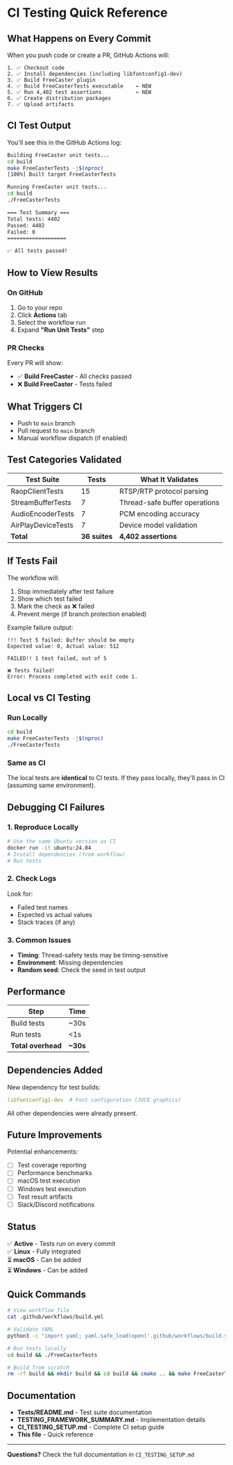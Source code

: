 # CI Testing Quick Reference

## What Happens on Every Commit

When you push code or create a PR, GitHub Actions will:

```
1. ✅ Checkout code
2. ✅ Install dependencies (including libfontconfig1-dev)
3. ✅ Build FreeCaster plugin
4. ✅ Build FreeCasterTests executable    ← NEW
5. ✅ Run 4,402 test assertions           ← NEW
6. ✅ Create distribution packages
7. ✅ Upload artifacts
```

## CI Test Output

You'll see this in the GitHub Actions log:

```bash
Building FreeCaster unit tests...
cd build
make FreeCasterTests -j$(nproc)
[100%] Built target FreeCasterTests

Running FreeCaster unit tests...
cd build
./FreeCasterTests

=== Test Summary ===
Total tests: 4402
Passed: 4402
Failed: 0
===================

✅ All tests passed!
```

## How to View Results

### On GitHub
1. Go to your repo
2. Click **Actions** tab  
3. Select the workflow run
4. Expand **"Run Unit Tests"** step

### PR Checks
Every PR will show:
- ✅ **Build FreeCaster** - All checks passed
- ❌ **Build FreeCaster** - Tests failed

## What Triggers CI

- Push to `main` branch
- Pull request to `main` branch
- Manual workflow dispatch (if enabled)

## Test Categories Validated

| Test Suite | Tests | What It Validates |
|------------|-------|-------------------|
| RaopClientTests | 15 | RTSP/RTP protocol parsing |
| StreamBufferTests | 7 | Thread-safe buffer operations |
| AudioEncoderTests | 7 | PCM encoding accuracy |
| AirPlayDeviceTests | 7 | Device model validation |
| **Total** | **36 suites** | **4,402 assertions** |

## If Tests Fail

The workflow will:
1. Stop immediately after test failure
2. Show which test failed
3. Mark the check as ❌ failed
4. Prevent merge (if branch protection enabled)

Example failure output:
```
!!! Test 5 failed: Buffer should be empty
Expected value: 0, Actual value: 512

FAILED!! 1 test failed, out of 5

❌ Tests failed!
Error: Process completed with exit code 1.
```

## Local vs CI Testing

### Run Locally
```bash
cd build
make FreeCasterTests -j$(nproc)
./FreeCasterTests
```

### Same as CI
The local tests are **identical** to CI tests. If they pass locally, they'll pass in CI (assuming same environment).

## Debugging CI Failures

### 1. Reproduce Locally
```bash
# Use the same Ubuntu version as CI
docker run -it ubuntu:24.04
# Install dependencies (from workflow)
# Run tests
```

### 2. Check Logs
Look for:
- Failed test names
- Expected vs actual values
- Stack traces (if any)

### 3. Common Issues
- **Timing**: Thread-safety tests may be timing-sensitive
- **Environment**: Missing dependencies
- **Random seed**: Check the seed in test output

## Performance

| Step | Time |
|------|------|
| Build tests | ~30s |
| Run tests | <1s |
| **Total overhead** | **~30s** |

## Dependencies Added

New dependency for test builds:
```yaml
libfontconfig1-dev  # Font configuration (JUCE graphics)
```

All other dependencies were already present.

## Future Improvements

Potential enhancements:
- [ ] Test coverage reporting
- [ ] Performance benchmarks
- [ ] macOS test execution
- [ ] Windows test execution
- [ ] Test result artifacts
- [ ] Slack/Discord notifications

## Status

✅ **Active** - Tests run on every commit  
✅ **Linux** - Fully integrated  
⏳ **macOS** - Can be added  
⏳ **Windows** - Can be added  

## Quick Commands

```bash
# View workflow file
cat .github/workflows/build.yml

# Validate YAML
python3 -c "import yaml; yaml.safe_load(open('.github/workflows/build.yml'))"

# Run tests locally
cd build && ./FreeCasterTests

# Build from scratch
rm -rf build && mkdir build && cd build && cmake .. && make FreeCasterTests
```

## Documentation

- **Tests/README.md** - Test suite documentation
- **TESTING_FRAMEWORK_SUMMARY.md** - Implementation details
- **CI_TESTING_SETUP.md** - Complete CI setup guide
- **This file** - Quick reference

---

**Questions?** Check the full documentation in `CI_TESTING_SETUP.md`
